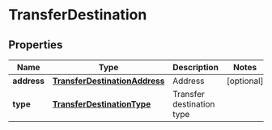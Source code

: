 

# TransferDestination


## Properties

Name | Type | Description | Notes
------------ | ------------- | ------------- | -------------
**address** | [**TransferDestinationAddress**](TransferDestinationAddress.md) | Address |  [optional]
**type** | [**TransferDestinationType**](TransferDestinationType.md) | Transfer destination type | 



